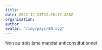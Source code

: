 ```yaml
---
title: 
date: 2022-12-23T12:26:17.468Z
organisation: 
author: 
avatar: "/img/pays/SN.svg"
---
```


Non au troisième mandat anticonstitutionnel